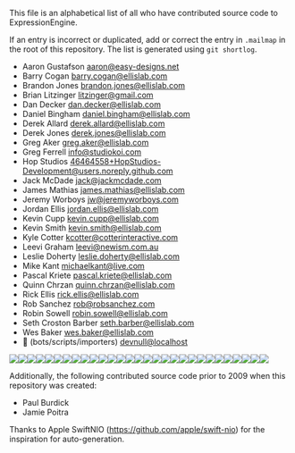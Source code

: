 This file is an alphabetical list of all who have contributed source code to ExpressionEngine.

If an entry is incorrect or duplicated, add or correct the entry in `.mailmap` in the root of this repository. The list is generated using `git shortlog`.

- Aaron Gustafson <aaron@easy-designs.net>
- Barry Cogan <barry.cogan@ellislab.com>
- Brandon Jones <brandon.jones@ellislab.com>
- Brian Litzinger <litzinger@gmail.com>
- Dan Decker <dan.decker@ellislab.com>
- Daniel Bingham <daniel.bingham@ellislab.com>
- Derek Allard <derek.allard@ellislab.com>
- Derek Jones <derek.jones@ellislab.com>
- Greg Aker <greg.aker@ellislab.com>
- Greg Ferrell <info@studiokoi.com>
- Hop Studios <46464558+HopStudios-Development@users.noreply.github.com>
- Jack McDade <jack@jackmcdade.com>
- James Mathias <james.mathias@ellislab.com>
- Jeremy Worboys <jw@jeremyworboys.com>
- Jordan Ellis <jordan.ellis@ellislab.com>
- Kevin Cupp <kevin.cupp@ellislab.com>
- Kevin Smith <kevin.smith@ellislab.com>
- Kyle Cotter <kcotter@cotterinteractive.com>
- Leevi Graham <leevi@newism.com.au>
- Leslie Doherty <leslie.doherty@ellislab.com>
- Mike Kant <michaelkant@live.com>
- Pascal Kriete <pascal.kriete@ellislab.com>
- Quinn Chrzan <quinn.chrzan@ellislab.com>
- Rick Ellis <rick.ellis@ellislab.com>
- Rob Sanchez <rob@robsanchez.com>
- Robin Sowell <robin.sowell@ellislab.com>
- Seth Croston Barber <seth.barber@ellislab.com>
- Wes Baker <wes.baker@ellislab.com>
- 🤖 (bots/scripts/importers) <devnull@localhost>

![](https://www.gravatar.com/avatar/323311bb4cc5af1a4b2c5c26b4cfc5a3.jpg?r=pg&d=robohash )![](https://www.gravatar.com/avatar/fd949d0a7e4991516b70f53e1cd32687.jpg?r=pg&d=robohash )![](https://www.gravatar.com/avatar/44ef19fe2f0d9f5047279a585663fd67.jpg?r=pg&d=robohash )![](https://www.gravatar.com/avatar/069965463531f082c67fa8087eff0b05.jpg?r=pg&d=robohash )![](https://www.gravatar.com/avatar/3e9d57bf5c8481eca26817339b1a3bd2.jpg?r=pg&d=robohash )![](https://www.gravatar.com/avatar/29abcce86d2506d61ac673588eb8a7d1.jpg?r=pg&d=robohash )![](https://www.gravatar.com/avatar/516e0d6461814f8a47c7fa649359e153.jpg?r=pg&d=robohash )![](https://www.gravatar.com/avatar/bcf753700280546563d4a604e3a71060.jpg?r=pg&d=robohash )![](https://www.gravatar.com/avatar/06fa48390d4d830b110af14955586a93.jpg?r=pg&d=robohash )![](https://www.gravatar.com/avatar/799094e096097741819df942dd34345b.jpg?r=pg&d=robohash )![](https://www.gravatar.com/avatar/742b52b2e6a0c30489c5920a1a74b16e.jpg?r=pg&d=robohash )![](https://www.gravatar.com/avatar/d97bb7470a585d1f835e0830c01f0b20.jpg?r=pg&d=robohash )![](https://www.gravatar.com/avatar/5cd8a4f8e479da78fc66fbb2367399d4.jpg?r=pg&d=robohash )![](https://www.gravatar.com/avatar/957b0b58ae039db05df43e46c1e0b333.jpg?r=pg&d=robohash )![](https://www.gravatar.com/avatar/aa4bb05aae17dee79b899506017a39ee.jpg?r=pg&d=robohash )![](https://www.gravatar.com/avatar/b3aee19cfd195316fa300ba8e57e6fd2.jpg?r=pg&d=robohash )![](https://www.gravatar.com/avatar/135073ed48a5ff8fb6fcda84df0b5723.jpg?r=pg&d=robohash )![](https://www.gravatar.com/avatar/52b49de838ac68b9b5f7c9694a03bc2b.jpg?r=pg&d=robohash )![](https://www.gravatar.com/avatar/82c0460c0faad308ffe33968c614f539.jpg?r=pg&d=robohash )![](https://www.gravatar.com/avatar/fef8890999449994c34b5f22d29e510d.jpg?r=pg&d=robohash )![](https://www.gravatar.com/avatar/a2b77333c38e0478272301b78691c0f9.jpg?r=pg&d=robohash )![](https://www.gravatar.com/avatar/1d157c5426bdf80e829b92446c930291.jpg?r=pg&d=robohash )![](https://www.gravatar.com/avatar/18b650e3eb0eb19d390b600b89c54a08.jpg?r=pg&d=robohash )![](https://www.gravatar.com/avatar/5dab46346a7e1ddf461a71c6b05101c0.jpg?r=pg&d=robohash )![](https://www.gravatar.com/avatar/92508cc5ce3ed75dd47b4d508b0de8bd.jpg?r=pg&d=robohash )![](https://www.gravatar.com/avatar/9950bab22f7c1baaf19484f54cec5717.jpg?r=pg&d=robohash )![](https://www.gravatar.com/avatar/ec72c77b2a1e31882eaafa9c888c84eb.jpg?r=pg&d=robohash )![](https://www.gravatar.com/avatar/94260e052fa9c0df9e87428d07c2966a.jpg?r=pg&d=robohash )![](https://www.gravatar.com/avatar/1e2785ef5c8fd9fdf4fb3e01a2328b11.jpg?r=pg&d=robohash )

Additionally, the following contributed source code prior to 2009 when this repository was created:

- Paul Burdick
- Jamie Poitra

Thanks to Apple SwiftNIO (https://github.com/apple/swift-nio) for the inspiration for auto-generation.
